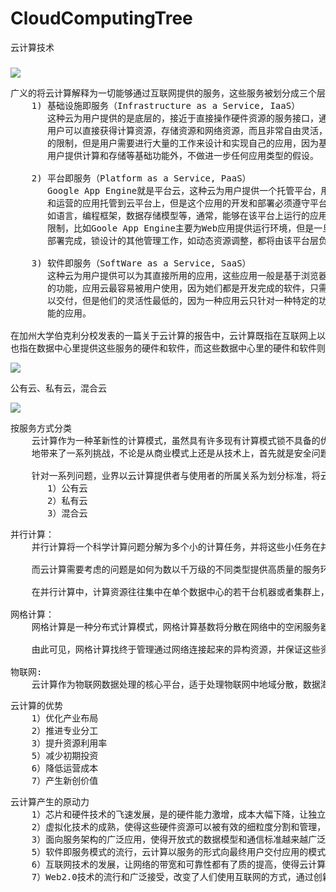 # CloudComputingTree
云计算技术


###
![](https://i.imgur.com/ttwymjF.png)

<pre>
广义的将云计算解释为一切能够通过互联网提供的服务，这些服务被划分成三个层次: 
    1) 基础设施即服务（Infrastructure as a Service, IaaS）
       这种云为用户提供的是底层的，接近于直接操作硬件资源的服务接口，通过调用这些接口，
       用户可以直接获得计算资源，存储资源和网络资源，而且非常自由灵活，几乎不受逻辑上
       的限制，但是用户需要进行大量的工作来设计和实现自己的应用，因为基础设施云处理为
       用户提供计算和存储等基础功能外，不做进一步任何应用类型的假设。
  
	2) 平台即服务（Platform as a Service, PaaS）
       Google App Engine就是平台云，这种云为用户提供一个托管平台，用户可以将他们所开发
       和运营的应用托管到云平台上，但是这个应用的开发和部署必须遵守平台特定的规则和限制，
       如语言，编程框架，数据存储模型等，通常，能够在该平台上运行的应用类型也会受到一定的
       限制，比如Goole App Engine主要为Web应用提供运行环境，但是一旦客户的应用被开发和
       部署完成，锁设计的其他管理工作，如动态资源调整，都将由该平台层负责。     

	3) 软件即服务（SoftWare as a Service, SaaS）
       这种云为用户提供可以为其直接所用的应用，这些应用一般是基于浏览器的，针对某一项特定
       的功能，应用云最容易被用户使用，因为她们都是开发完成的软件，只需要进行一些定制就可
       以交付，但是他们的灵活性最低的，因为一种应用云只针对一种特定的功能，无法提供其他功
       能的应用。
	
在加州大学伯克利分校发表的一篇关于云计算的报告中，云计算既指在互联网上以服务形式提供的应用，
也指在数据中心里提供这些服务的硬件和软件，而这些数据中心里的硬件和软件则被称为云。	
</pre>

![](https://i.imgur.com/5l1t1Tg.png)

公有云、私有云，混合云

![](https://i.imgur.com/FMkzx6R.png)

<pre>
按服务方式分类
    云计算作为一种革新性的计算模式，虽然具有许多现有计算模式锁不具备的优势，但是也不可否认
    地带来了一系列挑战，不论是从商业模式上还是从技术上，首先就是安全问题，对于那些对数据安全要求很高的企业来说，客户信息是最宝贵的财富，一旦被人窃取或损坏，后果将不堪设想。其次就是可靠性问题，例如银行希望每一笔交易都能快速，准确的完成，因为准确的数据记录和可靠的信息传输是让用户满意的必要条件，还有就是监管问题，有的企业希望自己的IT部门完全被公司掌握，不受外界的干扰和控制，虽然云计算可以通过系统隔离和安全保护措施为用户提供有保障的数据安全，通过服务质量管理来为用户提供可靠的服务，但是任由可能不能满足用户的所有需求。

    针对一系列问题，业界以云计算提供者与使用者的所属关系为划分标准，将云计算分为三类，
       1）公有云
       2）私有云
       3）混合云
</pre>

<pre>
并行计算：
    并行计算将一个科学计算问题分解为多个小的计算任务，并将这些小任务在并行计算机上同时执行，利用并行处理的方式达到快捷解决复杂运算问题的目的。

    而云计算需要考虑的问题是如何为数以千万级的不同类型提供高质量的服务环境，以及如何提高这个环境对用户需求的相应从而加速业务创新。

    在并行计算中，计算资源往往集中在单个数据中心的若干台机器或者集群上，云计算则更加强调用户通过互联网使用云服务，并在云中利用虚拟化进行大规模的系统资源抽象和管理，云计算中资源的分布更加广泛，

网格计算：
    网格计算是一种分布式计算模式，网格计算基数将分散在网络中的空闲服务器，存储系统和网络连接在一起，形成一个整合系统，为用户提供功能强大的计算机存储能力来处理特定的任务，对于使用网格的最终用户或应用程序来说，网格看起来就像是一个有超强性能的虚拟计算机，网格计算的本质在于以高效的方式来管理各种加入了该分布式系统的异构松散组合资源，并通过任务调度来协调这些资源合作完成一项特定的任务。

    由此可见，网格计算找终于管理通过网络连接起来的异构资源，并保证这些资源能够充分为计算任务服务，

物联网:
    云计算作为物联网数据处理的核心平台，适于处理物联网中地域分散，数据海量，动态性和虚拟性强的应用场景。它能够促进物联网底层传感数据的共享，为分析与优化提供超级计算能力，从而高效的提供更可靠的服务。
</pre>

<pre>
云计算的优势
    1）优化产业布局
    2）推进专业分工
    3）提升资源利用率
    5）减少初期投资
    6）降低运营成本
    7）产生新创价值
</pre>

<pre>
云计算产生的原动力
    1）芯片和硬件技术的飞速发展，是的硬件能力激增，成本大幅下降，让独立运作的公司集中客观的硬件能力实现规模效益称为可能
    2）虚拟化技术的成熟，使得这些硬件资源可以被有效的细粒度分割和管理，以服务的形式提供硬件和软件资源成为可能
    3）面向服务架构的广泛应用，使得开放式的数据模型和通信标准越来越广泛的为人们使用，为云中资源与服务的组织方式提供了可行的方案
    5）软件即服务模式的流行，云计算以服务的形式向最终用户交付应用的模式被越来越多的用户接受
    6）互联网技术的发展，让网络的带宽和可靠性都有了质的提高，使得云计算通过互联网为用户提供服务称为可能
    7）Web2.0技术的流行和广泛接受，改变了人们使用互联网的方式，通过创新的用户体验为云计算培育了使用群
</pre>